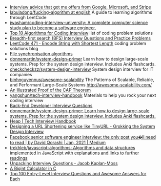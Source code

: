 * [Interview advice that got me offers from Google, Microsoft, and Stripe](https://www.zainrizvi.io/blog/the-interviewing-advice-no-one-shares/)
* [labuladong/fucking-algorithm at english](https://github.com/labuladong/fucking-algorithm/tree/english) A guide to learning algorithms through LeetCode
* [jwasham/coding-interview-university: A complete computer science study plan to become a software engineer.](https://github.com/jwasham/coding-interview-university)
* [Top 10 Algorithms for Coding Interview](https://www.programcreek.com/2012/11/top-10-algorithms-for-coding-interview/) list of coding problem solutions
* [Breadth-first search (BFS) Interview Questions and Practice Problems](https://medium.com/@codingfreak/bfs-interview-questions-and-practice-problems-56ab23d4404a)
* [LeetCode 471 - Encode String with Shortest Length](https://massivealgorithms.blogspot.com/2016/12/leetcode-471-encode-string-with.html) coding problem solutions blog
* [File synchronisation algorithms](https://ianhowson.com/blog/file-synchronisation-algorithms/)
* [donnemartin/system-design-primer](https://github.com/donnemartin/system-design-primer) Learn how to design large-scale systems. Prep for the system design interview. Includes Anki flashcards.
* [checkcheckzz/system-design-interview](https://github.com/checkcheckzz/system-design-interview) System design interview for IT companies
* [binhnguyennus/awesome-scalability](https://github.com/binhnguyennus/awesome-scalability) The Patterns of Scalable, Reliable, and Performant Large-Scale Systems http://awesome-scalability.com/
* [An Illustrated Proof of the CAP Theorem](https://mwhittaker.github.io/blog/an_illustrated_proof_of_the_cap_theorem/)
* [yangshun/tech-interview-handbook](https://github.com/yangshun/tech-interview-handbook) Materials to help you rock your next coding interview
* [Back-End Developer Interview Questions](https://github.com/arialdomartini/Back-End-Developer-Interview-Questions#toc)
* [donnemartin/system-design-primer: Learn how to design large-scale systems. Prep for the system design interview. Includes Anki flashcards.](https://github.com/donnemartin/system-design-primer)
* [Heap | Tech Interview Handbook](https://yangshun.github.io/tech-interview-handbook/algorithms/heap/)
* [Designing a URL Shortening service like TinyURL - Grokking the System Design Interview](https://www.educative.io/courses/grokking-the-system-design-interview/m2ygV4E81AR)
* [Facebook senior software engineer interview: the only post you�ll need to read | by David Qorashi | Jan, 2021 | Medium](https://daqo.medium.com/facebook-senior-software-engineer-interview-the-only-post-youll-need-to-read-e4604ff2336d)
* [trekhleb/javascript-algorithms: Algorithms and data structures implemented in JavaScript with explanations and links to further readings](https://github.com/trekhleb/javascript-algorithms)
* [Unpacking Interview Questions - Jacob Kaplan-Moss](https://jacobian.org/series/unpacking-interview-questions/)
* [A Bigint Calculator in C](https://www.hanshq.net/bigint.html)
* [Top 100 Entry-Level Interview Questions and Awesome Answers for Each](https://collegegrad.com/tough-interview-questions)
